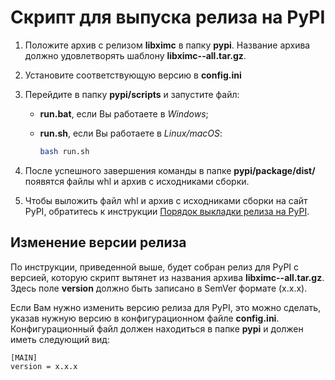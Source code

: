 # Скрипт для выпуска релиза на PyPI

1. Положите архив с релизом **libximc** в папку **pypi**. Название архива должно удовлетворять шаблону **libximc-<version>-all.tar.gz**.

2. Установите соответствующую версию в **config.ini**

3. Перейдите в папку **pypi/scripts** и запустите файл:

   - **run.bat**, если Вы работаете в *Windows*;

   - **run.sh**, если Вы работаете в *Linux/macOS*:

     ```bash
     bash run.sh
     ```

4. После успешного завершения команды в папке **pypi/package/dist/** появятся файлы whl и архив с исходниками сборки.

5. Чтобы выложить файл whl и архив с исходниками сборки на сайт PyPI, обратитесь к инструкции [Порядок выкладки релиза на PyPI](https://ximc.ru/projects/xidcusb/wiki/%D0%9F%D0%BE%D1%80%D1%8F%D0%B4%D0%BE%D0%BA_%D0%B2%D1%8B%D0%BA%D0%BB%D0%B0%D0%B4%D0%BA%D0%B8_%D1%80%D0%B5%D0%BB%D0%B8%D0%B7%D0%B0_%D0%BD%D0%B0_PyPi).

## Изменение версии релиза

По инструкции, приведенной выше, будет собран релиз для PyPI с версией, которую скрипт вытянет из названия архива **libximc-<version>-all.tar.gz**. Здесь поле **version** должно быть записано в SemVer формате (x.x.x).

Если Вам нужно изменить версию релиза для PyPI, это можно сделать, указав нужную версию в конфигурационном файле **config.ini**. Конфигурационный файл должен находиться в папке **pypi** и должен иметь следующий вид:

```
[MAIN]
version = x.x.x
```

